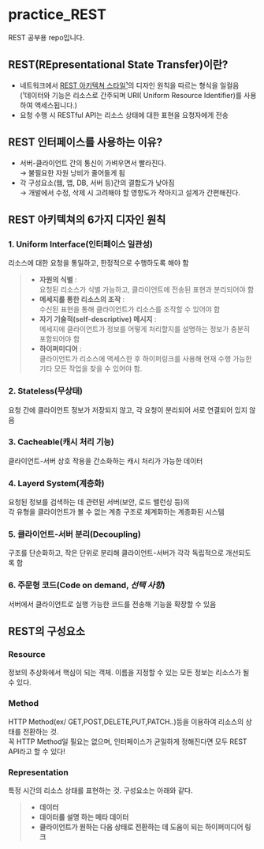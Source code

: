 # practice_REST
REST 공부용 repo입니다.


## REST(REpresentational State Transfer)이란?
- 네트워크에서 <u>REST 아키텍쳐 스타일¹</u>의 디자인 원칙을 따르는 형식을 일컬음  
  (¹데이터와 기능은 리소스로 간주되며 URI( Uniform Resource Identifier)를 사용하여 액세스됩니다.)
- 요청 수행 시 RESTful API는 리소스 상태에 대한 표현을 요청자에게 전송

## REST 인터페이스를 사용하는 이유?
- 서버-클라이언트 간의 통신이 가벼우면서 빨라진다.  
  → 불필요한 자원 낭비가 줄어들게 됨
- 각 구성요소(웹, 앱, DB, 서버 등)간의 결합도가 낮아짐  
  → 개발에서 수정, 삭제 시 고려해야 할 영향도가 작아지고 설계가 간편해진다.

## REST 아키텍쳐의 6가지 디자인 원칙
### 1. Uniform Interface(인터페이스 일관성)
리소스에 대한 요청을 통일하고, 한정적으로 수행하도록 해야 함
> - **자원의 식별** :  
    요청된 리소스가 식별 가능하고, 클라이언트에 전송된 표현과 분리되어야 함 
> - **메세지를 통한 리소스의 조작** :  
    수신된 표현을 통해 클라이언트가 리소스를 조작할 수 있어야 함
> - **자기 기술적(self-descriptive) 메시지** :  
    메세지에 클라이언트가 정보를 어떻게 처리할지를 설명하는 정보가 충분히 포함되어야 함
> - **하이퍼미디어** :  
    클라이언트가 리소스에 액세스한 후 하이퍼링크를 사용해 현재 수행 가능한 기타 모든 작업을 찾을 수 있어야 함.

### 2. Stateless(무상태)
요청 간에 클라이언트 정보가 저장되지 않고, 각 요청이 분리되어 서로 연결되어 있지 않음

### 3. Cacheable(캐시 처리 기능)
클라이언트-서버 상호 작용을 간소화하는 캐시 처리가 가능한 데이터

### 4. Layerd System(계층화)
요청된 정보를 검색하는 데 관련된 서버(보안, 로드 밸런싱 등)의  
각 유형을 클라이언트가 볼 수 없는 계층 구조로 체계화하는 계층화된 시스템
            
### 5. 클라이언트-서버 분리(Decoupling)
구조를 단순화하고, 작은 단위로 분리해 클라이언트-서버가 각각 독립적으로 개선되도록 함

### 6. 주문형 코드(Code on demand, _선택 사항_)
서버에서 클라이언트로 실행 가능한 코드를 전송해 기능을 확장할 수 있음  

## REST의 구성요소
### Resource
정보의 추상화에서 핵심이 되는 객체. 이름을 지정할 수 있는 모든 정보는 리소스가 될 수 있다.

### Method
HTTP Method(ex/ GET,POST,DELETE,PUT,PATCH..)등을 이용하여 리소스의 상태를 전환하는 것.  
꼭 HTTP Method일 필요는 없으며, 인터페이스가 균일하게 정해진다면 모두 REST API라고 할 수 있다!

### Representation
특정 시간의 리소스 상태를 표현하는 것. 구성요소는 아래와 같다.
> - **데이터**
> - **데이터를  설명 하는  메타 데이터**
> - **클라이언트가 원하는 다음 상태로 전환하는 데 도움이 되는 하이퍼미디어 링크**